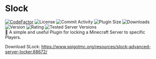 # Slock
[![CodeFactor](https://www.codefactor.io/repository/github/redstonecrafthd/slock/badge)](https://www.codefactor.io/repository/github/redstonecrafthd/slock)
![License](https://img.shields.io/github/license/RedstonecraftHD/Slock)
![Commit Activity](https://img.shields.io/github/commit-activity/m/RedstonecraftHD/Slock)
![Plugin Size](https://img.shields.io/spiget/download-size/68672)
![Downloads](https://img.shields.io/spiget/downloads/68672)
![Version](https://img.shields.io/spiget/version/68672)
![Rating](https://img.shields.io/spiget/rating/68672)
![Tested Server Versions](https://img.shields.io/spiget/tested-versions/68672)
<br>
🔐 A simple and useful Plugin for locking a Minecraft Server to specific Players.

Download SLock: https://www.spigotmc.org/resources/slock-advanced-server-locker.68672/
